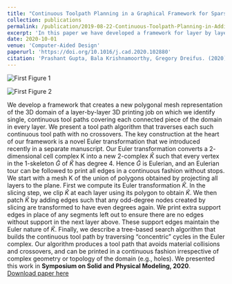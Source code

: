 ```yaml
---
title: "Continuous Toolpath Planning in a Graphical Framework for Sparse Infill Additive Manufacturing"
collection: publications
permalink: /publication/2019-08-22-Continuous-Toolpath-Planning-in-Additive-Manufacturing
excerpt: 'In this paper we have developed a framework for layer by layer 3d printing, based on euler transformation approach, we developed in our previous work.'
date: 2020-10-01
venue: 'Computer-Aided Design'
paperurl: 'https://doi.org/10.1016/j.cad.2020.102880'
citation: 'Prashant Gupta, Bala Krishnamoorthy, Gregory Dreifus. (2020). &quot;Continuous Toolpath Planning in a Graphical Framework for Sparse Infill Additive Manufacturing.&quot; <i>Computer-Aided Design</i>. 1(1)'
---
```


![First Figure 1]( https://pragup.github.io/images/PyramidPlan.png )

![First Figure 2]( https://pragup.github.io/images/PrintedPyramid.jpg )

We develop a framework that creates a new polygonal mesh representation of the 3D domain of a layer-by-layer 3D printing job on which we identify single, continuous tool paths covering each connected piece of the domain in every layer.
We present a tool path algorithm that traverses each such continuous tool path with no crossovers. The key construction at the heart of our framework is a novel Euler transformation that we introduced recently in a separate manuscript. 
Our Euler transformation converts a $2$-dimensional cell complex K into a new $2$-complex $\hat{K}$ such that every vertex in the $1$-skeleton $\hat{G}$ of $\hat{K}$ has degree $4$. Hence $\hat{G}$ is Eulerian, and an Eulerian tour can
be followed to print all edges in a continuous fashion without stops. We start with a mesh K of the union of polygons obtained by projecting all layers to the plane. First we compute its Euler transformation $\hat{K}$. In the slicing step,
we clip $\hat{K}$ at each layer using its polygon to obtain $\tilde{K}$. We then patch $\tilde{K}$ by adding edges such that any odd-degree nodes created by slicing are transformed to have even degrees again. We print extra support
edges in place of any segments left out to ensure there are no edges without support in the next layer above. These support edges maintain the Euler nature of $\tilde{K}$. Finally, we describe
a tree-based search algorithm that builds the continuous tool path by traversing “concentric” cycles in the Euler complex. Our algorithm produces a tool path that avoids material collisions
and crossovers, and can be printed in a continuous fashion irrespective of complex geometry or topology of the domain (e.g., holes).
We presented this work in **Symposium on Solid and Physical Modeling, 2020**.  
[Download paper here](https://arxiv.org/pdf/1908.07452.pdf)
